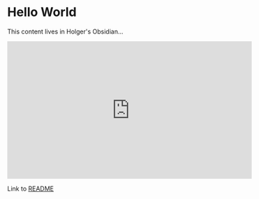 # Hello World

This content lives in Holger's Obsidian...

<iframe width="560" height="315" src="https://www.youtube.com/embed/NWZoQERRwW4?si=RnkEX7NGBC9P9OSp" title="YouTube video player" frameborder="0" allow="accelerometer; autoplay; clipboard-write; encrypted-media; gyroscope; picture-in-picture; web-share" referrerpolicy="strict-origin-when-cross-origin" allowfullscreen></iframe>

Link to [README](README.md)
